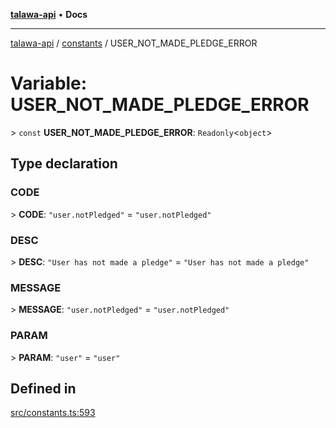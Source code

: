 [**talawa-api**](../../README.md) • **Docs**

***

[talawa-api](../../modules.md) / [constants](../README.md) / USER\_NOT\_MADE\_PLEDGE\_ERROR

# Variable: USER\_NOT\_MADE\_PLEDGE\_ERROR

\> `const` **USER\_NOT\_MADE\_PLEDGE\_ERROR**: `Readonly`\<`object`\>

## Type declaration

### CODE

\> **CODE**: `"user.notPledged"` = `"user.notPledged"`

### DESC

\> **DESC**: `"User has not made a pledge"` = `"User has not made a pledge"`

### MESSAGE

\> **MESSAGE**: `"user.notPledged"` = `"user.notPledged"`

### PARAM

\> **PARAM**: `"user"` = `"user"`

## Defined in

[src/constants.ts:593](https://github.com/PalisadoesFoundation/talawa-api/blob/bba5d82264abb62b9e358a3d3fe1af18a8a8f6e4/src/constants.ts#L593)
